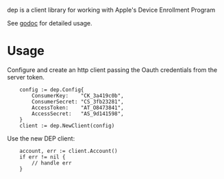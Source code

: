 dep is a client library for working with Apple's Device Enrollment Program

See [godoc](https://godoc.org/github.com/micromdm/dep) for detailed usage.


# Usage

Configure and create an http client passing the Oauth credentials from the server token.
```
    config := dep.Config{
        ConsumerKey:    "CK_3a419c0b",
        ConsumerSecret: "CS_3fb23281",
        AccessToken:    "AT_O8473841",
        AccessSecret:   "AS_9d141598",
    }
    client := dep.NewClient(config)
```

Use the new DEP client:
```
    account, err := client.Account()
    if err != nil {
        // handle err
    }
```
